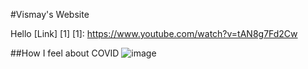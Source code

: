 #Vismay's Website


Hello
[Link] [1]
[1]: https://www.youtube.com/watch?v=tAN8g7Fd2Cw 

##How I feel about COVID
![image](https://images.indianexpress.com/2019/06/untitled-design-6-3.jpg) 
